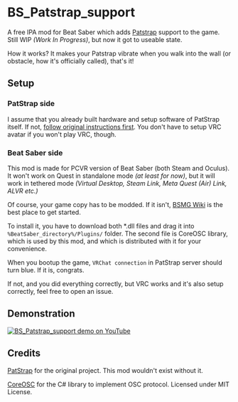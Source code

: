 # BS_Patstrap_support
A free IPA mod for Beat Saber which adds [Patstrap](https://github.com/danielfvm/Patstrap) support to the game. Still WIP *(Work In Progress)*, but now it got to useable state.

How it works? It makes your Patstrap vibrate when you walk into the wall (or obstacle, how it's officially called), that's it!

## Setup

### PatStrap side
I assume that you already built hardware and setup software of PatStrap itself. If not, [follow original instructions first](https://github.com/danielfvm/Patstrap?tab=readme-ov-file#hardware). You don't have to setup VRC avatar if you won't play VRC, though.

### Beat Saber side
This mod is made for PCVR version of Beat Saber (both Steam and Oculus). It won't work on Quest in standalone mode *(at least for now)*, but it will work in tethered mode *(Virtual Desktop, Steam Link, Meta Quest (Air) Link, ALVR etc.)*

Of course, your game copy has to be modded. If it isn't, [BSMG Wiki](https://bsmg.wiki/pc-modding.html) is the best place to get started.

To install it, you have to download both *.dll files and drag it into `%BeatSaber_directory%/Plugins/` folder. The second file is CoreOSC library, which is used by this mod, and which is distributed with it for your convenience.

When you bootup the game, `VRChat connection` in PatStrap server should turn blue. If it is, congrats.

If not, and you did everything correctly, but VRC works and it's also setup correctly, feel free to open an issue.

## Demonstration

[![BS_Patstrap_support demo on YouTube](https://img.youtube.com/vi/aXWG7DCr3hw/0.jpg)](https://www.youtube.com/watch?v=aXWG7DCr3hw)

## Credits

[PatStrap](https://github.com/danielfvm/Patstrap) for the original project. This mod wouldn't exist without it.

[CoreOSC](https://github.com/dastevens/CoreOSC) for the C# library to implement OSC protocol. Licensed under MIT License.
